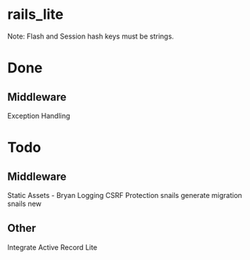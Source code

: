 # rails_lite

Note: Flash and Session hash keys must be strings.

Done
====
Middleware
----------
Exception Handling


Todo
====
Middleware
----------
Static Assets - Bryan
Logging
CSRF Protection
snails generate migration
snails new


Other
-----
Integrate Active Record Lite

